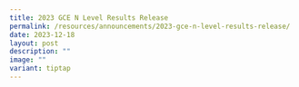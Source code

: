 ```yaml
---
title: 2023 GCE N Level Results Release
permalink: /resources/announcements/2023-gce-n-level-results-release/
date: 2023-12-18
layout: post
description: ""
image: ""
variant: tiptap
---
```

